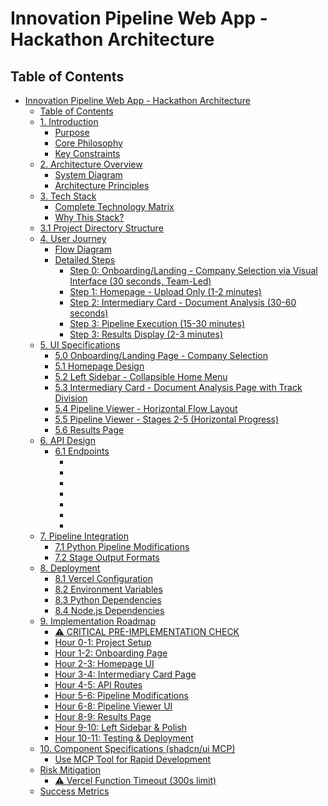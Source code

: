 # Innovation Pipeline Web App - Hackathon Architecture

## Table of Contents

- [Innovation Pipeline Web App - Hackathon Architecture](#table-of-contents)
  - [Table of Contents](./table-of-contents.md)
  - [1. Introduction](./1-introduction.md)
    - [Purpose](./1-introduction.md#purpose)
    - [Core Philosophy](./1-introduction.md#core-philosophy)
    - [Key Constraints](./1-introduction.md#key-constraints)
  - [2. Architecture Overview](./2-architecture-overview.md)
    - [System Diagram](./2-architecture-overview.md#system-diagram)
    - [Architecture Principles](./2-architecture-overview.md#architecture-principles)
  - [3. Tech Stack](./3-tech-stack.md)
    - [Complete Technology Matrix](./3-tech-stack.md#complete-technology-matrix)
    - [Why This Stack?](./3-tech-stack.md#why-this-stack)
  - [3.1 Project Directory Structure](./31-project-directory-structure.md)
  - [4. User Journey](./4-user-journey.md)
    - [Flow Diagram](./4-user-journey.md#flow-diagram)
    - [Detailed Steps](./4-user-journey.md#detailed-steps)
      - [Step 0: Onboarding/Landing - Company Selection via Visual Interface (30 seconds, Team-Led)](./4-user-journey.md#step-0-onboardinglanding-company-selection-via-visual-interface-30-seconds-team-led)
      - [Step 1: Homepage - Upload Only (1-2 minutes)](./4-user-journey.md#step-1-homepage-upload-only-1-2-minutes)
      - [Step 2: Intermediary Card - Document Analysis (30-60 seconds)](./4-user-journey.md#step-2-intermediary-card-document-analysis-30-60-seconds)
      - [Step 3: Pipeline Execution (15-30 minutes)](./4-user-journey.md#step-3-pipeline-execution-15-30-minutes)
      - [Step 3: Results Display (2-3 minutes)](./4-user-journey.md#step-3-results-display-2-3-minutes)
  - [5. UI Specifications](./5-ui-specifications.md)
    - [5.0 Onboarding/Landing Page - Company Selection](./5-ui-specifications.md#50-onboardinglanding-page-company-selection)
    - [5.1 Homepage Design](./5-ui-specifications.md#51-homepage-design)
    - [5.2 Left Sidebar - Collapsible Home Menu](./5-ui-specifications.md#52-left-sidebar-collapsible-home-menu)
    - [5.3 Intermediary Card - Document Analysis Page with Track Division](./5-ui-specifications.md#53-intermediary-card-document-analysis-page-with-track-division)
    - [5.4 Pipeline Viewer - Horizontal Flow Layout](./5-ui-specifications.md#54-pipeline-viewer-horizontal-flow-layout)
    - [5.5 Pipeline Viewer - Stages 2-5 (Horizontal Progress)](./5-ui-specifications.md#55-pipeline-viewer-stages-2-5-horizontal-progress)
    - [5.6 Results Page](./5-ui-specifications.md#56-results-page)
  - [6. API Design](./6-api-design.md)
    - [6.1 Endpoints](./6-api-design.md#61-endpoints)
      - [](./6-api-design.md#)
      - [](./6-api-design.md#)
      - [](./6-api-design.md#)
      - [](./6-api-design.md#)
      - [](./6-api-design.md#)
      - [](./6-api-design.md#)
      - [](./6-api-design.md#)
  - [7. Pipeline Integration](./7-pipeline-integration.md)
    - [7.1 Python Pipeline Modifications](./7-pipeline-integration.md#71-python-pipeline-modifications)
    - [7.2 Stage Output Formats](./7-pipeline-integration.md#72-stage-output-formats)
  - [8. Deployment](./8-deployment.md)
    - [8.1 Vercel Configuration](./8-deployment.md#81-vercel-configuration)
    - [8.2 Environment Variables](./8-deployment.md#82-environment-variables)
    - [8.3 Python Dependencies](./8-deployment.md#83-python-dependencies)
    - [8.4 Node.js Dependencies](./8-deployment.md#84-nodejs-dependencies)
  - [9. Implementation Roadmap](./9-implementation-roadmap.md)
    - [⚠️ CRITICAL PRE-IMPLEMENTATION CHECK](./9-implementation-roadmap.md#critical-pre-implementation-check)
    - [Hour 0-1: Project Setup](./9-implementation-roadmap.md#hour-0-1-project-setup)
    - [Hour 1-2: Onboarding Page](./9-implementation-roadmap.md#hour-1-2-onboarding-page)
    - [Hour 2-3: Homepage UI](./9-implementation-roadmap.md#hour-2-3-homepage-ui)
    - [Hour 3-4: Intermediary Card Page](./9-implementation-roadmap.md#hour-3-4-intermediary-card-page)
    - [Hour 4-5: API Routes](./9-implementation-roadmap.md#hour-4-5-api-routes)
    - [Hour 5-6: Pipeline Modifications](./9-implementation-roadmap.md#hour-5-6-pipeline-modifications)
    - [Hour 6-8: Pipeline Viewer UI](./9-implementation-roadmap.md#hour-6-8-pipeline-viewer-ui)
    - [Hour 8-9: Results Page](./9-implementation-roadmap.md#hour-8-9-results-page)
    - [Hour 9-10: Left Sidebar & Polish](./9-implementation-roadmap.md#hour-9-10-left-sidebar-polish)
    - [Hour 10-11: Testing & Deployment](./9-implementation-roadmap.md#hour-10-11-testing-deployment)
  - [10. Component Specifications (shadcn/ui MCP)](./10-component-specifications-shadcnui-mcp.md)
    - [Use MCP Tool for Rapid Development](./10-component-specifications-shadcnui-mcp.md#use-mcp-tool-for-rapid-development)
  - [Risk Mitigation](./risk-mitigation.md)
    - [⚠️ Vercel Function Timeout (300s limit)](./risk-mitigation.md#vercel-function-timeout-300s-limit)
  - [Success Metrics](./success-metrics.md)
